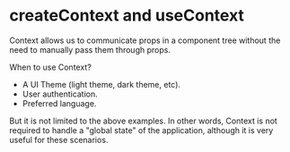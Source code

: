 # createContext and useContext

Context allows us to communicate props in a component tree without the need to manually pass them through props.

When to use Context?

- A UI Theme (light theme, dark theme, etc).
- User authentication.
- Preferred language.

But it is not limited to the above examples.
In other words, Context is not required to handle a "global state" of the application, although it is very useful for these scenarios. 